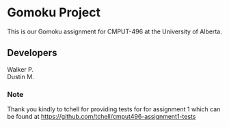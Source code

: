 # Gomoku Project
This is our Gomoku assignment for CMPUT-496 at the University of Alberta.

## Developers
Walker P. <br/>
Dustin M.

### Note
Thank you kindly to tchell for providing tests for for assignment 1 which can be found at https://github.com/tchell/cmput496-assignment1-tests
